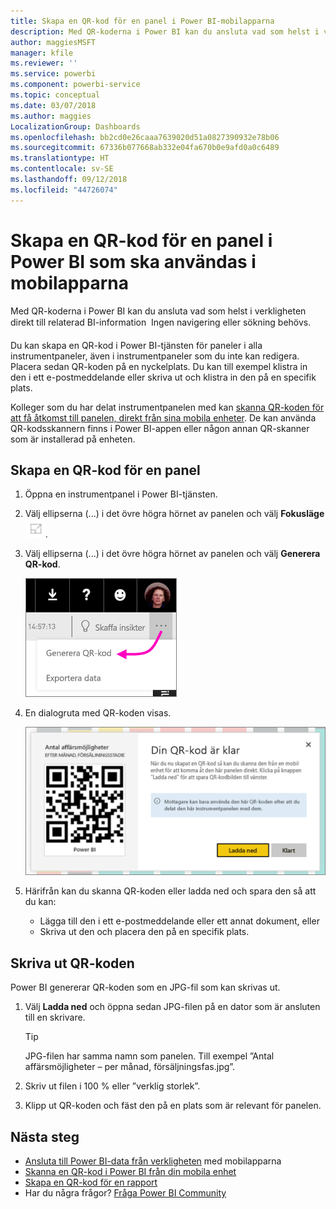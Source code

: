 ```yaml
---
title: Skapa en QR-kod för en panel i Power BI-mobilapparna
description: Med QR-koderna i Power BI kan du ansluta vad som helst i verkligheten direkt till relaterad BI-information i Power BI-mobilappen – ingen sökning behövs.
author: maggiesMSFT
manager: kfile
ms.reviewer: ''
ms.service: powerbi
ms.component: powerbi-service
ms.topic: conceptual
ms.date: 03/07/2018
ms.author: maggies
LocalizationGroup: Dashboards
ms.openlocfilehash: bb2cd0e26caaa7639020d51a0827390932e78b06
ms.sourcegitcommit: 67336b077668ab332e04fa670b0e9afd0a0c6489
ms.translationtype: HT
ms.contentlocale: sv-SE
ms.lasthandoff: 09/12/2018
ms.locfileid: "44726074"
---
```

# <a name="create-a-qr-code-for-a-tile-in-power-bi-to-use-in-the-mobile-apps"></a>Skapa en QR-kod för en panel i Power BI som ska användas i mobilapparna
Med QR-koderna i Power BI kan du ansluta vad som helst i verkligheten direkt till relaterad BI-information &#151; Ingen navigering eller sökning behövs.

Du kan skapa en QR-kod i Power BI-tjänsten för paneler i alla instrumentpaneler, även i instrumentpaneler som du inte kan redigera. Placera sedan QR-koden på en nyckelplats. Du kan till exempel klistra in den i ett e-postmeddelande eller skriva ut och klistra in den på en specifik plats. 

Kolleger som du har delat instrumentpanelen med kan [skanna QR-koden för att få åtkomst till panelen, direkt från sina mobila enheter](consumer/mobile/mobile-apps-qr-code.md). De kan använda QR-kodsskannern finns i Power BI-appen eller någon annan QR-skanner som är installerad på enheten.


## <a name="create-a-qr-code-for-a-tile"></a>Skapa en QR-kod för en panel
1. Öppna en instrumentpanel i Power BI-tjänsten.
2. Välj ellipserna (...) i det övre högra hörnet av panelen och välj **Fokusläge** ![](media/service-create-qr-code-for-tile/fullscreen-icon.jpg).
3. Välj ellipserna (...) i det övre högra hörnet av panelen och välj **Generera QR-kod**. 
   
    ![](media/service-create-qr-code-for-tile/power-bi-create-qr-code-tile.png)
4. En dialogruta med QR-koden visas. 
   
    ![](media/service-create-qr-code-for-tile/pbi_qrcode_opportunity_count.png)
5. Härifrån kan du skanna QR-koden eller ladda ned och spara den så att du kan: 
   
   * Lägga till den i ett e-postmeddelande eller ett annat dokument, eller 
   * Skriva ut den och placera den på en specifik plats. 

## <a name="print-the-qr-code"></a>Skriva ut QR-koden
Power BI genererar QR-koden som en JPG-fil som kan skrivas ut. 

1. Välj **Ladda ned** och öppna sedan JPG-filen på en dator som är ansluten till en skrivare.  
   
   > [!TIP]
   > JPG-filen har samma namn som panelen. Till exempel ”Antal affärsmöjligheter – per månad, försäljningsfas.jpg”.
   > 
   > 
2. Skriv ut filen i 100 % eller ”verklig storlek”.  
3. Klipp ut QR-koden och fäst den på en plats som är relevant för panelen. 

## <a name="next-steps"></a>Nästa steg
* [Ansluta till Power BI-data från verkligheten](consumer/mobile/mobile-apps-data-in-real-world-context.md) med mobilapparna
* [Skanna en QR-kod i Power BI från din mobila enhet](consumer/mobile/mobile-apps-qr-code.md)
* [Skapa en QR-kod för en rapport](service-create-qr-code-for-report.md)
* Har du några frågor? [Fråga Power BI Community](http://community.powerbi.com/)

